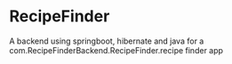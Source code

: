 # RecipeFinder
 A backend using springboot, hibernate and java for a com.RecipeFinderBackend.RecipeFinder.recipe finder app
